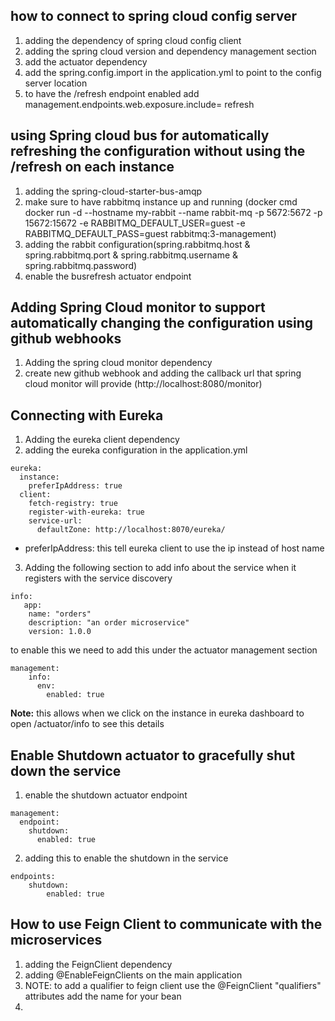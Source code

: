 ## how to connect to spring cloud config server
1. adding the dependency of spring cloud config client
2. adding the spring cloud version and dependency management section
3. add the actuator dependency
4. add the spring.config.import in the application.yml to point to the config server location
5. to have the /refresh endpoint enabled add management.endpoints.web.exposure.include= refresh


## using Spring cloud bus for automatically refreshing the configuration without using the /refresh on each instance
1. adding the spring-cloud-starter-bus-amqp
2. make sure to have rabbitmq instance up and running (docker cmd docker run -d --hostname my-rabbit --name rabbit-mq -p 5672:5672 -p 15672:15672 -e RABBITMQ_DEFAULT_USER=guest -e RABBITMQ_DEFAULT_PASS=guest rabbitmq:3-management)
3. adding the rabbit configuration(spring.rabbitmq.host & spring.rabbitmq.port & spring.rabbitmq.username & spring.rabbitmq.password)
4. enable the busrefresh actuator endpoint

## Adding Spring Cloud monitor to support automatically changing the configuration using github webhooks
1. Adding the spring cloud monitor dependency
2. create new github webhook and adding the callback url that spring cloud monitor will provide (http://localhost:8080/monitor)


## Connecting with Eureka
1. Adding the eureka client dependency
2. adding the eureka configuration in the application.yml
```
eureka:
  instance:
    preferIpAddress: true
  client:
    fetch-registry: true
    register-with-eureka: true
    service-url:
      defaultZone: http://localhost:8070/eureka/
```
- preferIpAddress: this tell eureka client to use the ip instead of host name
3. Adding the following section to add info about the service when it registers with the service discovery
```
info:
   app:
    name: "orders"
    description: "an order microservice"
    version: 1.0.0

```
to enable this we need to add this under the actuator management section
```
management:
    info:
      env:
        enabled: true
```
**Note:** this allows when we click on the instance in eureka dashboard to open /actuator/info to see this details 

## Enable Shutdown actuator to gracefully shut down the service
1. enable the shutdown actuator endpoint
```
management:
  endpoint:
    shutdown:
      enabled: true
```
2. adding this to  enable the shutdown in the service
```
endpoints:
    shutdown:
        enabled: true
```


## How to use Feign Client to communicate with the microservices
1. adding the FeignClient dependency
2. adding @EnableFeignClients on the main application
3. NOTE: to add a qualifier to feign client use the @FeignClient "qualifiers" attributes add the name for your bean
4. 